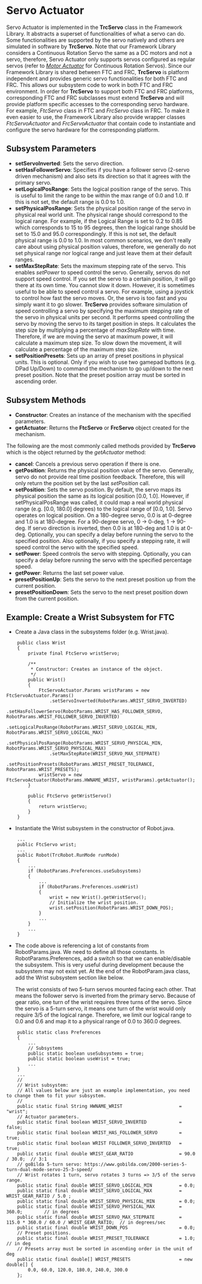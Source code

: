 # Servo Actuator
Servo Actuator is implemented in the **TrcServo** class in the Framework Library. It abstracts a superset of functionalities of what a servo can do. Some functionalities are supported by the servo natively and others are simulated in software by **TrcServo**. Note that our Framework Library considers a Continuous Rotation Servo the same as a DC motors and not a servo, therefore, Servo Actuator only supports servos configured as regular servos (refer to *[Motor Actuator](https://trc492.github.io/pages/MotorActuator.html)* for Continuous Rotation Servos). Since our Framework Library is shared between FTC and FRC, **TrcServo** is platform independent and provides generic servo functionalities for both FTC and FRC. This allows our subsystem code to work in both FTC and FRC environment. In order for **TrcServo** to support both FTC and FRC platforms, corresponding FTC and FRC subclasses must extend **TrcServo** and will provide platform specific accesses to the corresponding servo hardware. For example, *FtcServo* class in FTC and *FrcServo* class in FRC. To make it even easier to use, the Framework Library also provide wrapper classes *FtcServoActuator* and *FrcServoActuator* that contain code to instantiate and configure the servo hardware for the corresponding platform.

## Subsystem Parameters
* **setServoInverted**: Sets the servo direction.
* **setHasFollowerServo**: Specifies if you have a follower servo (2-servo driven mechanism) and also sets its direction so that it agrees with the primary servo.
* **setLogicalPosRange**: Sets the logical position range of the servo. This is useful to limit the range to be within the max range of 0.0 and 1.0. If this is not set, the default range is 0.0 to 1.0.
* **setPhysicalPosRange**: Sets the physical position range of the servo in physical real world unit. The physical range should correspond to the logical range. For example, if the Logical Range is set to 0.2 to 0.85 which corresponds to 15 to 95 degrees, then the logical range should be set to 15.0 and 95.0 correspondingly. If this is not set, the default physical range is 0.0 to 1.0. In most common scenarios, we don't really care about using physical position values, therefore, we generally do not set physical range nor logical range and just leave them at their default ranges.
* **setMaxStepRate**: Sets the maximum stepping rate of the servo. This enables *setPower* to speed control the servo. Generally, servos do not support speed control. If you set the servo to a certain position, it will go there at its own time. You cannot slow it down. However, it is sometimes useful to be able to speed control a servo. For example, using a joystick to control how fast the servo moves. Or, the servo is too fast and you simply want it to go slower. **TrcServo** provides software simulation of speed controlling a servo by specifying the maximum stepping rate of the servo in physical units per second. It performs speed controlling the servo by moving the servo to its target position in steps. It calculates the step size by multiplying a percentage of *maxStepRate* with time. Therefore, if we are moving the servo at maximum power, it will calculate a maximum step size. To slow down the movement, it will calculate a percentage of the maximum step size.
* **setPositionPresets**: Sets up an array of preset positions in physical units. This is optional. Only if you wish to use two gamepad buttons (e.g. DPad Up/Down) to command the mechanism to go up/down to the next preset position. Note that the preset position array must be sorted in ascending order.

## Subsystem Methods
* **Constructor**: Creates an instance of the mechanism with the specified parameters.
* **getActuator**: Returns the **FtcServo** or **FrcServo** object created for the mechanism.

The following are the most commonly called methods provided by **TrcServo** which is the object returned by the *getActuator* method:
* **cancel**: Cancels a previous servo operation if there is one.
* **getPosition**: Returns the physical position value of the servo. Generally, servo do not provide real time position feedback. Therefore, this will only return the position set by the last *setPosition* call.
* **setPosition**: Sets the servo position. By default, the servo maps its physical position the same as its logical position [0.0, 1.0]. However, if setPhysicalPosRange was called, it could map a real world physical range (e.g. [0.0, 180.0] degrees) to the logical range of [0.0, 1.0]. Servo operates on logical position. On a 180-degree servo, 0.0 is at 0-degree and 1.0 is at 180-degree. For a 90-degree servo, 0 -> 0-deg, 1 -> 90-deg. If servo direction is inverted, then 0.0 is at 180-deg and 1.0 is at 0-deg. Optionally, you can specify a delay before running the servo to the specified position. Also optionally, if you specify a stepping rate, it will speed control the servo with the specified speed.
* **setPower**: Speed controls the servo with stepping. Optionally, you can specify a delay before running the servo with the specified percentage speed.
* **getPower**: Returns the last set power value.
* **presetPositionUp**: Sets the servo to the next preset position up from the current position.
* **presetPositionDown**: Sets the servo to the next preset position down from the current position.

## Example: Create a Wrist Subsystem for FTC
* Create a Java class in the subsystems folder (e.g. Wrist.java).
```
    public class Wrist
    {
        private final FtcServo wristServo;
    
        /**
         * Constructor: Creates an instance of the object.
         */
        public Wrist()
        {
            FtcServoActuator.Params wristParams = new FtcServoActuator.Params()
                .setServoInverted(RobotParams.WRIST_SERVO_INVERTED)
                .setHasFollowerServo(RobotParams.WRIST_HAS_FOLLOWER_SERVO, RobotParams.WRIST_FOLLOWER_SERVO_INVERTED)
                .setLogicalPosRange(RobotParams.WRIST_SERVO_LOGICAL_MIN, RobotParams.WRIST_SERVO_LOGICAL_MAX)
                .setPhysicalPosRange(RobotParams.WRIST_SERVO_PHYSICAL_MIN, RobotParams.WRIST_SERVO_PHYSICAL_MAX)
                .setMaxStepRate(WRIST_SERVO_MAX_STEPRATE)
                .setPositionPresets(RobotParams.WRIST_PRESET_TOLERANCE, RobotParams.WRIST_PRESETS);
            wristServo = new FtcServoActuator(RobotParams.HWNAME_WRIST, wristParams).getActuator();
        }
    
        public FtcServo getWristServo()
        {
            return wristServo;
        }
    }
```
* Instantiate the Wrist subsystem in the constructor of Robot.java.
```
    ...
    public FtcServo wrist;
    ...
    public Robot(TrcRobot.RunMode runMode)
    {
        ...
        if (RobotParams.Preferences.useSubsystems)
        {
            ...
            if (RobotParams.Preferences.useWrist)
            {
                wrist = new Wrist().getWristServo();
                // Initialize the wrist position.
                wrist.setPosition(RobotParams.WRIST_DOWN_POS);
            }
            ...
        }
        ...
    }
```
* The code above is referencing a lot of constants from RobotParams.java. We need to define all those constants. In RobotParams.Preferences, add a switch so that we can enable/disable the subsystem. This is very useful during development because the subsystem may not exist yet. At the end of the RobotParam.java class, add the Wrist subsystem section like below.

  The wrist consists of two 5-turn servos mounted facing each other. That means the follower servo is inverted from the primary servo. Because of gear ratio, one turn of the wrist requires three turns of the servo. Since the servo is a 5-turn servo, it means one turn of the wrist would only require 3/5 of the logical range. Therefore, we limit our logical range to 0.0 and 0.6 and map it to a physical range of 0.0 to 360.0 degrees.
```
    public static class Preferences
    {
        ...
        // Subsystems
        public static boolean useSubsystems = true;
        public static boolean useWrist = true;
        ...
    }
    ...
    //
    // Wrist subsystem:
    // All values below are just an example implementation, you need to change them to fit your subsystem.
    //
    public static final String HWNAME_WRIST                     = "wrist";
    // Actuator parameters.
    public static final boolean WRIST_SERVO_INVERTED            = false;
    public static final boolean WRIST_HAS_FOLLOWER_SERVO        = true;
    public static final boolean WRIST FOLLOWER_SERVO_INVERTED   = true;
    public static final double WRIST_GEAR_RATIO                 = 90.0 / 30.0;  // 3:1
    // goBilda 5-turn servo: https://www.gobilda.com/2000-series-5-turn-dual-mode-servo-25-3-speed/
    // Wrist rotates 1 turn, servo rotates 3 turns => 3/5 of the servo range.
    public static final double WRIST_SERVO_LOGICAL_MIN          = 0.0;
    public static final double WRIST_SERVO_LOGICAL_MAX          = WRIST_GEAR_RATIO / 5.0 ;
    public static final double WRIST_SERVO_PHYSICAL_MIN         = 0.0;
    public static final double WRIST_SERVO_PHYSICAL_MAX         = 360.0;        // in degrees
    public static final double WRIST_SERVO_MAX_STEPRATE         = 115.0 * 360.0 / 60.0 / WRIST_GEAR_RATIO;  // in degrees/sec
    public static final double WRIST_DOWN_POS                   = 0.0;
    // Preset positions.
    public static final double WRIST_PRESET_TOLERANCE           = 1.0;          // in deg
    // Presets array must be sorted in ascending order in the unit of deg
    public static final double[] WRIST_PRESETS                  = new double[] {
        0.0, 60.0, 120.0, 180.0, 240.0, 300.0
    };
```
